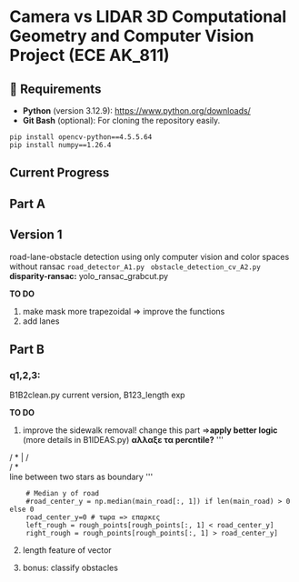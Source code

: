 # Camera vs LIDAR 3D Computational Geometry and Computer Vision Project (ECE AK_811)

## 🔧 Requirements
  
- **Python** (version 3.12.9): https://www.python.org/downloads/  
- **Git Bash** (optional): For cloning the repository easily.
```
pip install opencv-python==4.5.5.64
pip install numpy==1.26.4
```

## Current Progress

## Part A

## Version 1
road-lane-obstacle detection using only computer vision and color spaces without ransac
`road_detector_A1.py `
`obstacle_detection_cv_A2.py`
**disparity-ransac:** yolo_ransac_grabcut.py

**TO DO**
1. make mask more trapezoidal => improve the functions
2. add lanes

## Part B
### q1,2,3:
B1B2clean.py current version, B123_length exp

**TO DO**
1. improve the sidewalk removal!
change this part =>**apply better logic** (more details in B1IDEAS.py)
**αλλαξε τα percntile?**
'''

  /    *  |
 /         \
/    *      \
line between two stars as boundary 
'''
``` 
    # Median y of road
    #road_center_y = np.median(main_road[:, 1]) if len(main_road) > 0 else 0
    road_center_y=0 # τωρα => επαρκες
    left_rough = rough_points[rough_points[:, 1] < road_center_y]
    right_rough = rough_points[rough_points[:, 1] > road_center_y]
```
2. length feature of vector

3. bonus: classify obstacles



